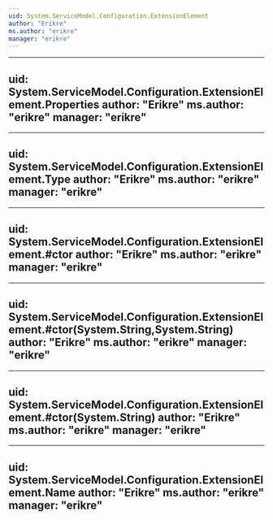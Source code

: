 ```yaml
---
uid: System.ServiceModel.Configuration.ExtensionElement
author: "Erikre"
ms.author: "erikre"
manager: "erikre"
---
```


---
uid: System.ServiceModel.Configuration.ExtensionElement.Properties
author: "Erikre"
ms.author: "erikre"
manager: "erikre"
---

---
uid: System.ServiceModel.Configuration.ExtensionElement.Type
author: "Erikre"
ms.author: "erikre"
manager: "erikre"
---

---
uid: System.ServiceModel.Configuration.ExtensionElement.#ctor
author: "Erikre"
ms.author: "erikre"
manager: "erikre"
---

---
uid: System.ServiceModel.Configuration.ExtensionElement.#ctor(System.String,System.String)
author: "Erikre"
ms.author: "erikre"
manager: "erikre"
---

---
uid: System.ServiceModel.Configuration.ExtensionElement.#ctor(System.String)
author: "Erikre"
ms.author: "erikre"
manager: "erikre"
---

---
uid: System.ServiceModel.Configuration.ExtensionElement.Name
author: "Erikre"
ms.author: "erikre"
manager: "erikre"
---
